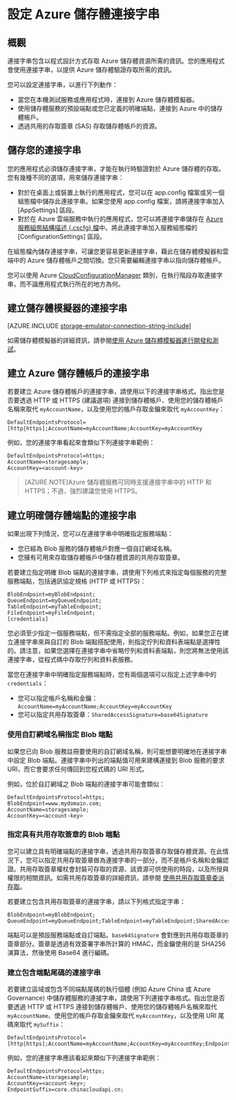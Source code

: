 <properties 
	pageTitle="設定 Azure 儲存體的連接字串 | Microsoft Azure" 
	description="了解如何設定 Azure 儲存體帳戶的連接字串。連接字串包含以程式設計方式驗證儲存體帳戶中資源存取所需的資訊。連接字串可能會封裝您擁有的帳戶存取金鑰，或者可能包含共用的存取簽章，用於存取帳戶的資源，而不需要存取金鑰。" 
	services="storage" 
	documentationCenter="" 
	authors="tamram" 
	manager="adinah" 
	editor="cgronlun"/>

<tags 
	ms.service="storage" 
	ms.workload="storage" 
	ms.tgt_pltfrm="na" 
	ms.devlang="na" 
	ms.topic="article" 
	ms.date="07/08/2015" 
	ms.author="tamram"/>

# 設定 Azure 儲存體連接字串

## 概觀

連接字串包含以程式設計方式存取 Azure 儲存體資源所需的資訊。您的應用程式會使用連接字串，以提供 Azure 儲存體驗證存取所需的資訊。

您可以設定連接字串，以進行下列動作：

- 當您在本機測試服務或應用程式時，連接到 Azure 儲存體模擬器。
- 使用儲存體服務的預設端點或您已定義的明確端點，連接到 Azure 中的儲存體帳戶。
- 透過共用的存取簽章 (SAS) 存取儲存體帳戶的資源。

## 儲存您的連接字串

您的應用程式必須儲存連接字串，才能在執行時驗證對於 Azure 儲存體的存取。您有幾種不同的選項，用來儲存連接字串：

- 對於在桌面上或裝置上執行的應用程式，您可以在 app.config 檔案或另一個組態檔中儲存此連接字串。如果您使用 app.config 檔案，請將連接字串加入 [AppSettings] 區段。
- 對於在 Azure 雲端服務中執行的應用程式，您可以將連接字串儲存在 [Azure 服務組態結構描述 (.cscfg) 檔](https://msdn.microsoft.com/library/ee758710.aspx)中。將此連接字串加入服務組態檔的 [ConfigurationSettings] 區段。

在組態檔內儲存連接字串，可讓您更容易更新連接字串，藉此在儲存體模擬器和雲端中的 Azure 儲存體帳戶之間切換。您只需要編輯連接字串以指向儲存體帳戶。

您可以使用 Azure [ CloudConfigurationManager](https://msdn.microsoft.com/library/microsoft.windowsazure.cloudconfigurationmanager.aspx) 類別，在執行階段存取連接字串，而不論應用程式執行所在的地方為何。

## 建立儲存體模擬器的連接字串

[AZURE.INCLUDE [storage-emulator-connection-string-include](../../includes/storage-emulator-connection-string-include.md)]

如需儲存體模擬器的詳細資訊，請參閱[使用 Azure 儲存體模擬器進行開發和測試](storage-use-emulator.md)。

## 建立 Azure 儲存體帳戶的連接字串

若要建立 Azure 儲存體帳戶的連接字串，請使用以下的連接字串格式。指出您是否要透過 HTTP 或 HTTPS (建議選項) 連接到儲存體帳戶、使用您的儲存體帳戶名稱來取代 `myAccountName`，以及使用您的帳戶存取金鑰來取代 `myAccountKey`：

    DefaultEndpointsProtocol=[http|https];AccountName=myAccountName;AccountKey=myAccountKey

例如，您的連接字串看起來會類似下列連接字串範例：
 
	DefaultEndpointsProtocol=https;
	AccountName=storagesample;
	AccountKey=<account-key>

> [AZURE.NOTE]Azure 儲存體服務可同時支援連接字串中的 HTTP 和 HTTPS；不過，強烈建議您使用 HTTPS。
    
## 建立明確儲存體端點的連接字串

如果出現下列情況，您可以在連接字串中明確指定服務端點：

- 您已經為 Blob 服務的儲存體帳戶對應一個自訂網域名稱。
- 您擁有可用來存取儲存體帳戶中儲存體資源的共用存取簽章。

若要建立指定明確 Blob 端點的連接字串，請使用下列格式來指定每個服務的完整服務端點，包括通訊協定規格 (HTTP 或 HTTPS)：

	BlobEndpoint=myBlobEndpoint;
	QueueEndpoint=myQueueEndpoint;
	TableEndpoint=myTableEndpoint;
	FileEndpoint=myFileEndpoint;
	[credentials]


您必須至少指定一個服務端點，但不需指定全部的服務端點。例如，如果您正在建立連接字串來與自訂的 Blob 端點搭配使用，則指定佇列和資料表端點是選擇性的。請注意，如果您選擇在連接字串中省略佇列和資料表端點，則您將無法使用該連接字串，從程式碼中存取佇列和資料表服務。

當您在連接字串中明確指定服務端點時，您有兩個選項可以指定上述字串中的 `credentials`：

- 您可以指定帳戶名稱和金鑰：`AccountName=myAccountName;AccountKey=myAccountKey` 
- 您可以指定共用存取簽章：`SharedAccessSignature=base64Signature`

### 使用自訂網域名稱指定 Blob 端點 

如果您已向 Blob 服務註冊要使用的自訂網域名稱，則可能想要明確地在連接字串中設定 Blob 端點。連接字串中列出的端點值可用來建構連接到 Blob 服務的要求 URI，而它會要求任何傳回到您程式碼的 URI 形式。

例如，位於自訂網域之 Blob 端點的連接字串可能會類似：

	DefaultEndpointsProtocol=https;
	BlobEndpoint=www.mydomain.com;
	AccountName=storagesample;
	AccountKey=<account-key> 


### 指定具有共用存取簽章的 Blob 端點 

您可以建立具有明確端點的連接字串，透過共用存取簽章存取儲存體資源。在此情況下，您可以指定共用存取簽章做為連接字串的一部分，而不是帳戶名稱和金鑰認證。共用存取簽章權杖會封裝可存取的資源、該資源可供使用的時段，以及所授與權限的相關資訊。如需共用存取簽章的詳細資訊，請參閱 [使用共用存取簽章委派存取](https://msdn.microsoft.com/library/ee395415.aspx)。

若要建立包含共用存取簽章的連接字串，請以下列格式指定字串：

    BlobEndpoint=myBlobEndpoint; QueueEndpoint=myQueueEndpoint;TableEndpoint=myTableEndpoint;SharedAccessSignature=base64Signature

端點可以是預設服務端點或自訂端點。`base64Signature` 會對應到共用存取簽章的簽章部分。簽章是透過有效簽署字串所計算的 HMAC，而金鑰使用的是 SHA256 演算法，然後使用 Base64 進行編碼。

### 建立包含端點尾碼的連接字串

若要建立區域或包含不同端點尾碼的執行個體 (例如 Azure China 或 Azure Governance) 中儲存體服務的連接字串，請使用下列連接字串格式。指出您是否要透過 HTTP 或 HTTPS 連接到儲存體帳戶、使用您的儲存體帳戶名稱來取代 `myAccountName`、使用您的帳戶存取金鑰來取代 `myAccountKey`，以及使用 URI 尾碼來取代 `mySuffix`：


	DefaultEndpointsProtocol=[http|https];AccountName=myAccountName;AccountKey=myAccountKey;EndpointSuffix=mySuffix;


例如，您的連接字串應該看起來類似下列連接字串範例：

	DefaultEndpointsProtocol=https;
	AccountName=storagesample;
	AccountKey=<account-key>;
	EndpointSuffix=core.chinacloudapi.cn;


 

<!---HONumber=July15_HO5-->